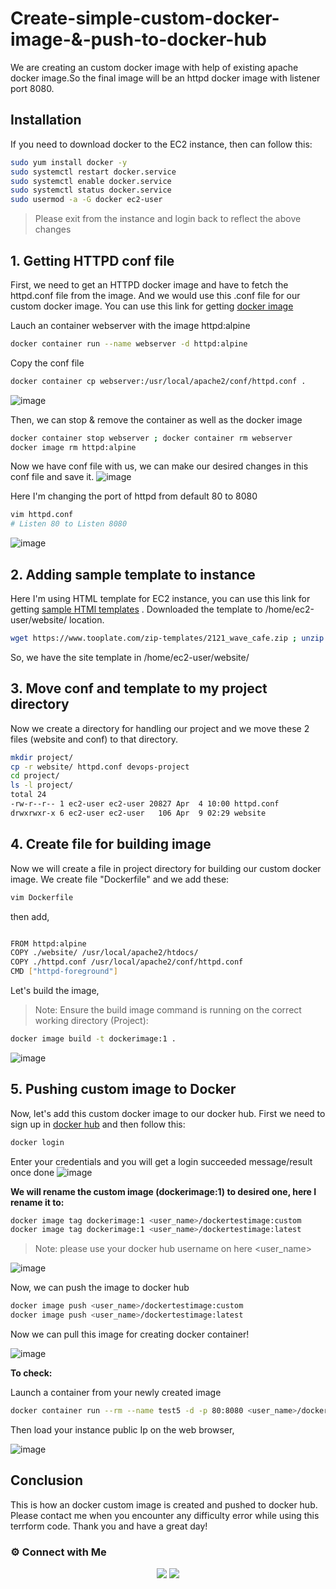 # Create-simple-custom-docker-image-&-push-to-docker-hub


We are creating an custom docker image with help of existing apache docker image.So the final image will be an httpd docker image with listener port 8080.

## Installation

If you need to download docker to the EC2 instance, then can follow this:

~~~sh
sudo yum install docker -y
sudo systemctl restart docker.service
sudo systemctl enable docker.service
sudo systemctl status docker.service
sudo usermod -a -G docker ec2-user
~~~

> Please exit from the instance and login back to reflect the above changes


## 1. Getting HTTPD conf file

First, we need to get an HTTPD docker image and have to fetch the httpd.conf file from the image. And we would use this .conf file for our custom docker image. You can use this link for getting [docker image](https://hub.docker.com/_/httpd)

Lauch an container webserver with the image httpd:alpine
~~~sh
docker container run --name webserver -d httpd:alpine
~~~

Copy the conf file
~~~sh
docker container cp webserver:/usr/local/apache2/conf/httpd.conf .
~~~
![image](https://user-images.githubusercontent.com/100775027/165770280-d8e942e1-5060-43f6-883d-a477fdb90f48.png)

Then, we can stop & remove the container as well as the docker image
~~~sh
docker container stop webserver ; docker container rm webserver
docker image rm httpd:alpine
~~~

Now we have conf file with us, we can make our desired changes in this conf file and save it.
![image](https://user-images.githubusercontent.com/100773863/162553134-84f0b48c-6666-4ba9-89ad-db4b1e699bf0.png)

Here I'm changing the port of httpd from default 80 to 8080

~~~sh
vim httpd.conf 
# Listen 80 to Listen 8080
~~~
![image](https://user-images.githubusercontent.com/100775027/165772060-d4ba2763-b9c9-49bb-818a-8a745e9ce812.png)


## 2. Adding sample template to instance

Here I'm using HTML template for EC2 instance, you can use this link for getting [sample HTMl templates](https://www.tooplate.com/) . 
Downloaded the template to /home/ec2-user/website/ location.

~~~sh
wget https://www.tooplate.com/zip-templates/2121_wave_cafe.zip ; unzip 2121_wave_cafe.zip ; mv 2121_wave_cafe website; rm -rf 2121_wave_cafe.zip
~~~

So, we have the site template in /home/ec2-user/website/


## 3. Move conf and template to my project directory

Now we create a directory for handling our project and we move these 2 files (website and conf) to that directory.

~~~sh
mkdir project/
cp -r website/ httpd.conf devops-project 
cd project/
ls -l project/
total 24
-rw-r--r-- 1 ec2-user ec2-user 20827 Apr  4 10:00 httpd.conf
drwxrwxr-x 6 ec2-user ec2-user   106 Apr  9 02:29 website
~~~

## 4. Create file for building image

Now we will create a file in project directory for building our custom docker image. We create file "Dockerfile" and we add these:

~~~sh
vim Dockerfile
~~~

then add,

~~~sh

FROM httpd:alpine
COPY ./website/ /usr/local/apache2/htdocs/
COPY ./httpd.conf /usr/local/apache2/conf/httpd.conf
CMD ["httpd-foreground"]

~~~


Let's build the image, 
>  Note: Ensure the build image command is running on the correct working directory (Project):

~~~sh
docker image build -t dockerimage:1 .
~~~
![image](https://user-images.githubusercontent.com/100775027/165771492-110fe504-4fa2-4c76-a254-a758e32d740d.png)



## 5. Pushing custom image to Docker

Now, let's add this custom docker image to our docker hub. First we need to sign up in [docker hub](https://hub.docker.com/) and then follow this:

~~~sh
docker login
~~~
Enter your credentials and you will get a login succeeded message/result once done
![image](https://user-images.githubusercontent.com/100775027/165770530-868332c8-1acf-4a7a-973d-42ce24a9f6c8.png)




**We will rename the custom image (dockerimage:1) to desired one, here I rename it to:**

~~~sh
docker image tag dockerimage:1 <user_name>/dockertestimage:custom
docker image tag dockerimage:1 <user_name>/dockertestimage:latest
~~~

> Note: please use your docker hub username on here <user_name>

![image](https://user-images.githubusercontent.com/100775027/165770711-cc96e581-21fc-489f-bf26-768ffd82025d.png)


Now, we can push the image to docker hub

~~~sh
docker image push <user_name>/dockertestimage:custom
docker image push <user_name>/dockertestimage:latest
~~~

Now we can pull this image for creating docker container!

![image](https://user-images.githubusercontent.com/100775027/165770922-1a5c633a-640d-4409-a6e8-e97658b63bbc.png)


**To check:**

Launch a container from your newly created image

~~~sh
docker container run --rm --name test5 -d -p 80:8080 <user_name>/dockertestimage
~~~

Then load your instance public Ip on the web browser, 


![image](https://user-images.githubusercontent.com/100775027/165771072-636758ad-035b-4f9a-8cbe-0b48cc2ae977.png)


## Conclusion

This is how an docker custom image is created and pushed to docker hub. Please contact me when you encounter any difficulty error while using this terrform code. Thank you and have a great day!


 ### ⚙️ Connect with Me
<p align="center">
<a href="https://www.linkedin.com/in/radin-lawrence-8b3270102/"><img src="https://img.shields.io/badge/LinkedIn-0077B5?style=for-the-badge&logo=linkedin&logoColor=white"/></a>
<a href="mailto:radin.lawrence@gmail.com"><img src="https://img.shields.io/badge/Gmail-D14836?style=for-the-badge&logo=gmail&logoColor=white"/></a>
